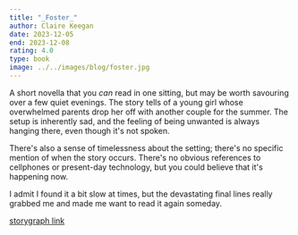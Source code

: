 ```yaml
---
title: "_Foster_"
author: Claire Keegan
date: 2023-12-05
end: 2023-12-08
rating: 4.0
type: book
image: ../../images/blog/foster.jpg
---
```


A short novella that you _can_ read in one sitting, but may be worth savouring over a few quiet evenings. The story tells of a young girl whose overwhelmed parents drop her off with another couple for the summer. The setup is inherently sad, and the feeling of being unwanted is always hanging there, even though it's not spoken.

There's also a sense of timelessness about the setting; there's no specific mention of when the story occurs. There's no obvious references to cellphones or present-day technology, but you could believe that it's happening now.

I admit I found it a bit slow at times, but the devastating final lines really grabbed me and made me want to read it again someday.

[storygraph link](https://app.thestorygraph.com/books/40b61ff3-990b-4214-a029-b985829f30a4)